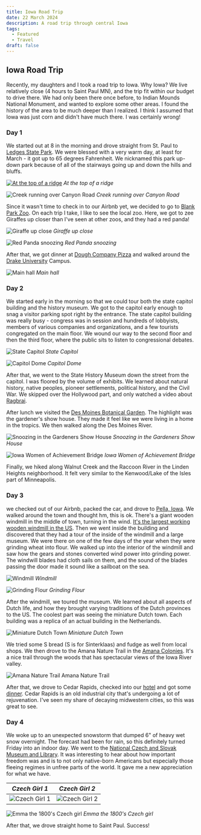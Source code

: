 ```yaml
---
title: Iowa Road Trip
date: 22 March 2024
description: A road trip through central Iowa
tags:
  - Featured
  - Travel
draft: false
---
```


## Iowa Road Trip

Recently, my daughters and I took a road trip to Iowa. Why Iowa? We live relatively close (4 hours to Saint Paul MN), and the trip fit within our budget to drive there. We had only been there once before, to Indian Mounds National Monument, and wanted to explore some other areas. I found the history of the area to be much deeper than I realized. I think I assumed that Iowa was just corn and didn't have much there. I was certainly wrong!

### Day 1

We started out at 8 in the morning and drove straight from St. Paul to [Ledges State Park](https://www.iowadnr.gov/Places-to-Go/State-Parks/Iowa-State-Parks/Ledges-State-Park). We were blessed with a very warm day, at least for March - it got up to 65 degrees Fahrenheit. We nicknamed this park up-down park because of all of the stairways going up and down the hills and bluffs.

[![At the top of a ridge](/images/ledges-1.jpg)](/images/ledges-1.jpg)
*At the top of a ridge*

![Creek running over Canyon Road](/images/ledges-2.jpg)
*Creek running over Canyon Road*

Since it wasn't time to check in to our Airbnb yet, we decided to go to [Blank Park Zoo](https://www.blankparkzoo.com/). On each trip I take, I like to see the local zoo. Here, we got to zee Giraffes up closer than I've seen at other zoos, and they had a red panda!

![Giraffe up close](/images/blank-park-1.jpg)
*Giraffe up close*

![Red Panda snoozing](/images/blank-park-2.jpg)
*Red Panda snoozing*

After that, we got dinner at [Dough Company Pizza](https://doughcodsm.com/) and walked around the [Drake University](https://www.drake.edu/) Campus.

![Main hall](/images/drake-1.jpg)
*Main hall*
  
### Day 2

We started early in the morning so that we could tour both the state capitol building and the history museum. We got to the capitol early enough to snag a visitor parking spot right by the entrance. The state capitol building was really busy - congress was in session and hundreds of lobbyists, members of various companies and organizations, and a few tourists congregated on the main floor. We wound our way to the second floor and then the third floor, where the public sits to listen to congressional debates.

![State Capitol](/images/capitol-1.jpg)
*State Capitol*

![Capitol Dome](/images/capitol-2.jpg)
*Capitol Dome*

After that, we went to the State History Museum down the street from the capitol. I was floored by the volume of exhibits. We learned about natural history, native peoples, pioneer settlements, political history, and the Civil War. We skipped over the Hollywood part, and only watched a video about [Ragbrai](https://ragbrai.com/). 

After lunch we visited the [Des Moines Botanical Garden](https://dmbotanicalgarden.com/). The highlight was the gardener's show house. They made it feel like we were living in a home in the tropics. We then walked along the Des Moines River.

![Snoozing in the Gardeners Show House](/images/botanical-1.jpg)
*Snoozing in the Gardeners Show House*

![Iowa Women of Achievement Bridge](/images/botanical-2.jpg)
*Iowa Women of Achievement Bridge*

Finally, we hiked along Walnut Creek and the Raccoon River in the Linden Heights neighborhood. It felt very similar to the Kenwood/Lake of the Isles part of Minneapolis.

### Day 3

we checked out of our Airbnb, packed the car, and drove to [Pella, Iowa](https://www.cityofpella.com/). We walked around the town and thought hm, this is ok. There's a giant wooden windmill in the middle of town, turning in the wind. [It's the largest working wooden windmill in the US](https://www.visitpella.com/do/pella_historical_village_vermeer_mill/). Then we went inside the building and discovered that they had a tour of the inside of the windmill and a large museum. We were there on one of the few days of the year when they were grinding wheat into flour. We walked up into the interior of the windmill and saw how the gears and stones converted wind power into grinding power. The windwill blades had cloth sails on them, and the sound of the blades passing the door made it sound like a sailboat on the sea.

![Windmill](/images/windmill-1.jpg)
*Windmill*

![Grinding Flour](/images/windmill-2.jpg)
*Grinding Flour*

After the windmill, we toured the museum. We learned about all aspects of Dutch life, and how they brought varying traditions of the Dutch provinces to the US. The coolest part was seeing the miniature Dutch town. Each building was a replica of an actual building in the Netherlands.

![Miniature Dutch Town](/images/windmill-3.jpg)
*Miniature Dutch Town*

We tried some S bread (S is for Sinterklaas) and fudge as well from local shops. We then drove to the Amana Nature Trail in the [Amana Colonies](https://amanacolonies.com/). It's a nice trail through the woods that has spectacular views of the Iowa River valley.

![Amana Nature Trail](/images/amana-1.jpg)
Amana Nature Trail

After that, we drove to Cedar Rapids, checked into our [hotel](https://www.bestwestern.com/en_US/book/hotels-in-cedar-rapids/best-western-plus-longbranch-hotel-convention-center/propertyCode.16071.html) and got some [dinner](https://www.tourismcedarrapids.com/directory/crosbys/). Cedar Rapids is an old industrial city that's undergoing a lot of rejuvenation. I've seen my share of decaying midwestern cities, so this was great to see.

### Day 4

We woke up to an unexpected snowstorm that dumped 6" of heavy wet snow overnight. The forecast had been for rain, so this definitely turned Friday into an indoor day. We went to the [National Czech and Slovak Museum and Library](https://ncsml.org/). It was interesting to hear about how important freedom was and is to not only native-born Americans but especially those fleeing regimes in unfree parts of the world. It gave me a new appreciation for what we have.

*Czech Girl 1* | *Czech Girl 2*
:-----------------------------------:|:------------------------------------:
![Czech Girl 1](/images/czech-1.jpg) | ![Czech Girl 2](/images/czech-2.jpg)

![Emma the 1800's Czech girl](/images/czech-3.jpg)
*Emma the 1800's Czech girl*

After that, we drove straight home to Saint Paul. Success!